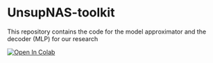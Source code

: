 # UnsupNAS-toolkit
This repository contains the code for the model approximator and the decoder (MLP) for our research 

[![Open In Colab](https://colab.research.google.com/assets/colab-badge.svg)](https://colab.research.google.com/github/googlecolab/colabtools/blob/main/Network.ipynb)